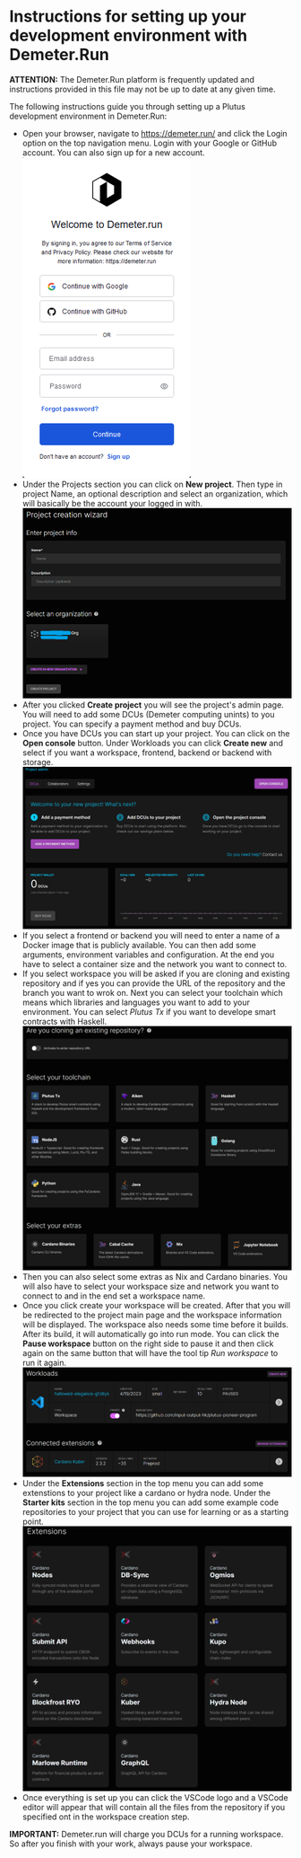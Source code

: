 
# Instructions for setting up your development environment with Demeter.Run  

**ATTENTION:** The Demeter.Run platform is frequently updated and instructions provided in this file may not be up to date at any given time. 

The following instructions guide you through setting up a Plutus development environment in Demeter.Run: 
* Open your browser, navigate to https://demeter.run/ and click the Login option on the top navigation menu. Login with your Google or GitHub account. You can also sign up for a new account. 
![alt text](https://github.com/LukaKurnjek/plutus-dev-env/blob/main/images/demeter-run/login.png) 
* Under the Projects section you can click on **New project**. Then type in project Name, an optional description and select an organization, which will basically be the account your logged in with. 
![alt text](https://github.com/LukaKurnjek/plutus-dev-env/blob/main/images/demeter-run/project-creation.png) 
* After you clicked **Create project** you will see the project's admin page. You will need to add some DCUs (Demeter computing unints) to you project. You can specify a payment method and buy DCUs. 
* Once you have DCUs you can start up your project. You can click on the **Open console** button. Under Workloads you can click **Create new** and select if you want a workspace, frontend, backend or backend with storage. 
![alt text](https://github.com/LukaKurnjek/plutus-dev-env/blob/main/images/demeter-run/project-admin.PNG) 
* If you select a frontend or backend you will need to enter a name of a Docker image that is publicly available. You can then add some arguments, environment variables and configuration. At the end you have to select a container size and the network you want to connect to. 
* If you select workspace you will be asked if you are cloning and existing repository and if yes you can provide the URL of the repository and the branch you want to wrok on. Next you can select your toolchain which means which libraries and languages you want to add to your environment. You can select *Plutus Tx* if you want to develope smart contracts with Haskell. 
![alt text](https://github.com/LukaKurnjek/plutus-dev-env/blob/main/images/demeter-run/toolchain-extras.PNG) 
* Then you can also select some extras as Nix and Cardano binaries. You will also have to select your workspace size and network you want to connect to and in the end set a workspace name. 
* Once you click create your workspace will be created. After that you will be redirected to the project main page and the workspace information will be displayed. The workspace also needs some time before it builds. After its build, it will automatically go into run mode. You can click the **Pause workspace** button on the right side to pause it and then click again on the same button that will have the tool tip *Run workspace* to run it again. 
![alt text](https://github.com/LukaKurnjek/plutus-dev-env/blob/main/images/demeter-run/workloads.PNG) 
* Under the **Extensions** section in the top menu you can add some extenstions to your project like a cardano or hydra node. Under the **Starter kits** section in the top menu you can add some example code repositories to your project that you can use for learning or as a starting point. 
![alt text](https://github.com/LukaKurnjek/plutus-dev-env/blob/main/images/demeter-run/extensions.PNG) 
* Once everything is set up you can click the VSCode logo and a VSCode editor will appear that will contain all the files from the repository if you specified ont in the workspace creation step. 

**IMPORTANT:** Demeter.run will charge you DCUs for a running workspace. So after you finish with your work, always pause your workspace. 